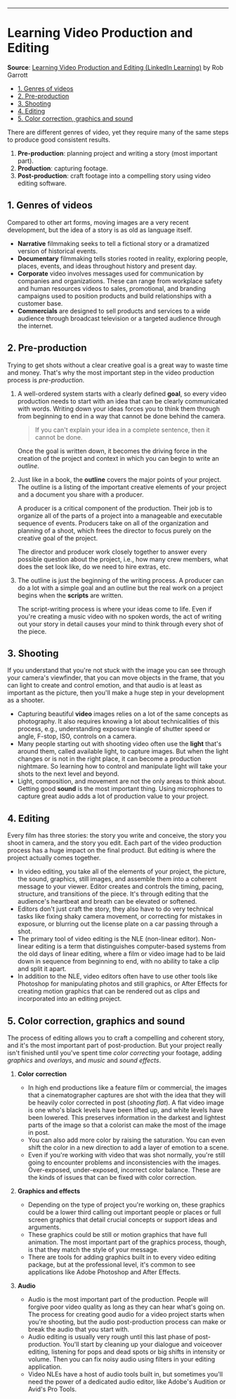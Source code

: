 -------------------------------------------------------------------------------
# Learning Video Production and Editing

**Source**: [Learning Video Production and Editing (LinkedIn Learning)](https://www.linkedin.com/learning/learning-video-production-and-editing-3) by Rob Garrott

<!-- MarkdownTOC -->

- [1. Genres of videos](#1-genres-of-videos)
- [2. Pre-production](#2-pre-production)
- [3. Shooting](#3-shooting)
- [4. Editing](#4-editing)
- [5. Color correction, graphics and sound](#5-color-correction-graphics-and-sound)

<!-- /MarkdownTOC -->

There are different genres of video, yet they require many of the same steps to produce good consistent results.

1. **Pre-production**: planning project and writing a story (most important part).
2. **Production**: capturing footage.
3. **Post-production**: craft footage into a compelling story using video editing software.

## 1. Genres of videos

Compared to other art forms, moving images are a very recent development, but the idea of a story is as old as language itself.

- **Narrative** filmmaking seeks to tell a fictional story or a dramatized version of historical events.
- **Documentary** filmmaking tells stories rooted in reality, exploring people, places, events, and ideas throughout history and present day.
- **Corporate** video involves messages used for communication by companies and organizations. These can range from workplace safety and human resources videos to sales, promotional, and branding campaigns used to position products and build relationships with a customer base.
- **Commercials** are designed to sell products and services to a wide audience through broadcast television or a targeted audience through the internet.


## 2. Pre-production

Trying to get shots without a clear creative goal is a great way to waste time and money. That's why the most important step in the video production process is *pre-production*.

1. A well-ordered system starts with a clearly defined **goal**, so every video production needs to start with an idea that can be clearly communicated with words. Writing down your ideas forces you to think them through from beginning to end in a way that cannot be done behind the camera.

    > If you can't explain your idea in a complete sentence, then it cannot be done.

    Once the goal is written down, it becomes the driving force in the creation of the project and context in which you can begin to write an *outline*.

2. Just like in a book, the **outline** covers the major points of your project. The outline is a listing of the important creative elements of your project and a document you share with a producer.

    A producer is a critical component of the production. Their job is to organize all of the parts of a project into a manageable and executable sequence of events. Producers take on all of the organization and planning of a shoot, which frees the director to focus purely on the creative goal of the project.

    The director and producer work closely together to answer every possible question about the project, i.e., how many crew members, what does the set look like, do we need to hire extras, etc.

3. The outline is just the beginning of the writing process. A producer can do a lot with a simple goal and an outline but the real work on a project begins when the **scripts** are written.

    The script-writing process is where your ideas come to life. Even if you're creating a music video with no spoken words, the act of writing out your story in detail causes your mind to think through every shot of the piece.


## 3. Shooting

If you understand that you're not stuck with the image you can see through your camera's viewfinder, that you can move objects in the frame, that you can light to create and control emotion, and that audio is at least as important as the picture, then you'll make a huge step in your development as a shooter.

- Capturing beautiful **video** images relies on a lot of the same concepts as photography. It also requires knowing a lot about technicalities of this process, e.g., understanding exposure triangle of shutter speed or angle, F-stop, ISO, controls on a camera.
- Many people starting out with shooting video often use the **light** that's around them, called available light, to capture images. But when the light changes or is not in the right place, it can become a production nightmare. So learning how to control and manipulate light will take your shots to the next level and beyond. 
- Light, composition, and movement are not the only areas to think about. Getting good **sound** is the most important thing. Using microphones to capture great audio adds a lot of production value to your project.


## 4. Editing

Every film has three stories: the story you write and conceive, the story you shoot in camera, and the story you edit. Each part of the video production process has a huge impact on the final product. But editing is where the project actually comes together.

- In video editing, you take all of the elements of your project, the picture, the sound, graphics, still images, and assemble them into a coherent message to your viewer. Editor creates and controls the timing, pacing, structure, and transitions of the piece. It's through editing that the audience's heartbeat and breath can be elevated or softened.
- Editors don't just craft the story, they also have to do very technical tasks like fixing shaky camera movement, or correcting for mistakes in exposure, or blurring out the license plate on a car passing through a shot.
- The primary tool of video editing is the NLE (non-linear editor). Non-linear editing is a term that distinguishes computer-based systems from the old days of linear editing, where a film or video image had to be laid down in sequence from beginning to end, with no ability to take a clip and split it apart.
- In addition to the NLE, video editors often have to use other tools like Photoshop for manipulating photos and still graphics, or After Effects for creating motion graphics that can be rendered out as clips and incorporated into an editing project.


## 5. Color correction, graphics and sound

The process of editing allows you to craft a compelling and coherent story, and it's the most important part of post-production. But your project really isn't finished until you've spent time *color correcting* your footage, adding *graphics* and *overlays*, and *music* and *sound effects*.

1. **Color correction**
    - In high end productions like a feature film or commercial, the images that a cinematographer captures are shot with the idea that they will be heavily color corrected in post (*shooting flat*). A flat video image is one who's black levels have been lifted up, and white levels have been lowered. This preserves information in the darkest and lightest parts of the image so that a colorist can make the most of the image in post.
    - You can also add more color by raising the saturation. You can even shift the color in a new direction to add a layer of emotion to a scene.
    - Even if you're working with video that was shot normally, you're still going to encounter problems and inconsistencies with the images. Over-exposed, under-exposed, incorrect color balance. These are the kinds of issues that can be fixed with color correction.

2. **Graphics and effects**
    - Depending on the type of project you're working on, these graphics could be a lower third calling out important people or places or full screen graphics that detail crucial concepts or support ideas and arguments.
    - These graphics could be still or motion graphics that have full animation. The most important part of the graphics process, though, is that they match the style of your message.
    - There are tools for adding graphics built in to every video editing package, but at the professional level, it's common to see applications like Adobe Photoshop and After Effects.

3. **Audio**
    - Audio is the most important part of the production. People will forgive poor video quality as long as they can hear what's going on. The process for creating good audio for a video project starts when you're shooting, but the audio post-production process can make or break the audio that you start with.
    - Audio editing is usually very rough until this last phase of post-production. You'll start by cleaning up your dialogue and voiceover editing, listening for pops and dead spots or big shifts in intensity or volume. Then you can fix noisy audio using filters in your editing application.
    - Video NLEs have a host of audio tools built in, but sometimes you'll need the power of a dedicated audio editor, like Adobe's Audition or Avid's Pro Tools.

